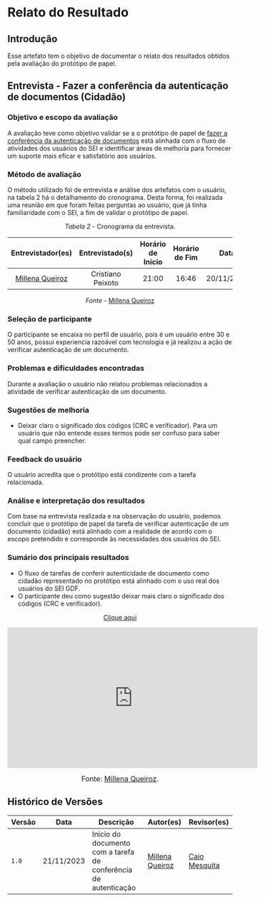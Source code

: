 # Relato do Resultado

## Introdução

Esse artefato tem o objetivo de documentar o relato dos resultados obtidos pela avaliação do protótipo de papel.

## Entrevista - Fazer a conferência da autenticação de documentos (Cidadão)

### Objetivo e escopo da avaliação
A avaliação teve como objetivo validar se a o protótipo de papel de [fazer a conferência da autenticação de documentos](https://interacao-humano-computador.github.io/2023.2-SEI-GDF/#/analise-de-requisitos/analise-de-tarefas/HTA?id=fazer-a-confer%c3%aancia-da-autentica%c3%a7%c3%a3o-de-documentos-cidad%c3%a3) está alinhada com o fluxo de atividades dos usuários do SEI e identificar áreas de melhoria para fornecer um suporte mais eficar e satisfatório aos usuários.

### Método de avaliação
O método utilizado foi de entrevista e análise dos artefatos com o usuário, na tabela 2 há o detalhamento do cronograma. Desta forma, foi realizada uma reunião em que foram feitas perguntas ao usuário, que já tinha familiaridade com o SEI, a fim de validar o protótipo de papel.

<center>

*Tabela 2* - Cronograma da entrevista.

| Entrevistador(es) | Entrevistado(s) | Horário de Início | Horário de Fim |    Data    |    Local     |
| :----------------: | :-------------: | :---------------: | :------------: | :--------: | :----------: |
|  [Millena Queiroz](https://github.com/MillenaQueiroz) |    Cristiano Peixoto   |       21:00       |     16:46     | 20/11/2023 | Pessoalmente |

*Fonte* - [Millena Queiroz](https://github.com/MillenaQueiroz)
</center>

### Seleção de participante

O participante se encaixa no perfil de usuário, pois é um usuário entre 30 e 50 anos, possui experiencia razoável com tecnologia e já realizou a ação de verificar autenticação de um documento.

### Problemas e dificuldades encontradas

Durante a avaliação o usuário não relatou problemas relacionados a atividade de verificar autenticação de um documento.

### Sugestões de melhoria

- Deixar claro o significado dos códigos (CRC e verificador). Para um usuário que não entende esses termos pode ser confuso para saber qual campo preencher.

### Feedback do usuário

O usuário acredita que o protótipo está condizente com a tarefa relacionada.

### Análise e interpretação dos resultados

Com base na entrevista realizada e na observação do usuário, podemos concluir que o protótipo de papel da tarefa de verificar autenticação de um documento (cidadão) está alinhado com a realidade de acordo com o escopo pretendido e corresponde às necessidades dos usuários do SEI. 

### Sumário dos principais resultados


- O fluxo de tarefas de conferir autenticidade de documento como cidadão representado no protótipo está alinhado com o uso real dos usuários do SEI GDF.
- O participante deu como sugestão deixar mais claro o significado dos códigos (CRC e verificador). 


<p style="text-align: center"><a href="https://youtu.be/wmRyPfbCUO4" target="blanket">Clique aqui</a></p>

<p><iframe width="560" height="315" src="https://www.youtube.com/embed/wmRyPfbCUO4" title="Entrevista Cristiano Protótipo de Papel" frameborder="0" allow="accelerometer; autoplay; clipboard-write; encrypted-media; gyroscope; picture-in-picture; web-share" allowfullscreen></iframe></p>

<font size="3"><p style="text-align: center">Fonte: [Millena Queiroz](https://github.com/MillenaQueiroz).</p></font>


## Histórico de Versões

| Versão | Data       | Descrição                                     | Autor(es)                                        | Revisor(es)                                    |
| ------ | ---------- | --------------------------------------------- | ------------------------------------------------ | ---------------------------------------------- |
| `1.0`  | 21/11/2023 | Inicio do documento com a tarefa de conferência de autenticação  | [Millena Queiroz](https://github.com/MillenaQueiroz) | [Caio Mesquita](https://github.com/Caiomesvie)  |
